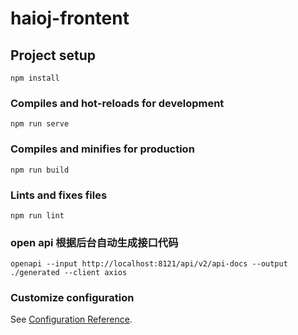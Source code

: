 # haioj-frontent

## Project setup
```
npm install
```

### Compiles and hot-reloads for development
```
npm run serve
```

### Compiles and minifies for production
```
npm run build
```

### Lints and fixes files
```
npm run lint
```

### open api 根据后台自动生成接口代码
```
openapi --input http://localhost:8121/api/v2/api-docs --output ./generated --client axios
```

### Customize configuration
See [Configuration Reference](https://cli.vuejs.org/config/).
